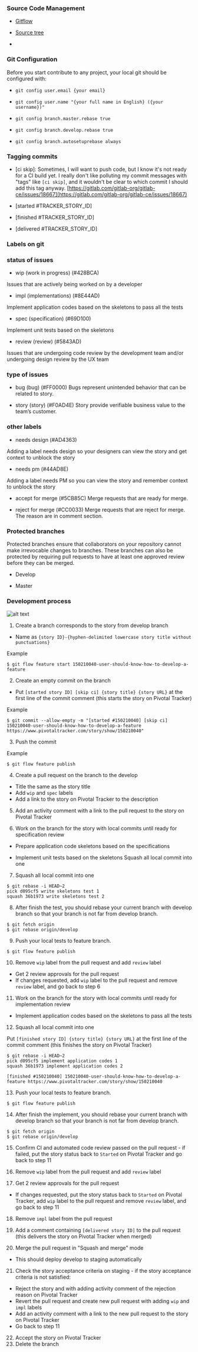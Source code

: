 ### Source Code Management

* [Gitflow](https://github.com/nvie/gitflow)

* [Source tree](https://www.sourcetreeapp.com)

*

### Git Configuration

Before you start contribute to any project, your local git should be configured with:

- `git config user.email {your email}`

- `git config user.name "{your full name in English} ({your username})"`

- `git config branch.master.rebase true`

- `git config branch.develop.rebase true`

- `git config branch.autosetuprebase always`

### Tagging commits

- [ci skip]: Sometimes, I will want to push code, but I know it's not ready for a CI build yet.  I really don't like  polluting my commit messages with "tags" like `[ci skip]`, and it wouldn't be clear to which commit I should add this tag anyway. [https://gitlab.com/gitlab-org/gitlab-ce/issues/18667](https://gitlab.com/gitlab-org/gitlab-ce/issues/18667)

- [started #TRACKER\_STORY\_ID]

- [finished #TRACKER\_STORY\_ID]

- [delivered #TRACKER\_STORY\_ID]

### Labels on git

### status of issues

- wip (work in progress) (#428BCA)

Issues that are actively being worked on by a developer

- impl (implementations) (#8E44AD)

Implement application codes based on the skeletons to pass all the tests

- spec (specification) (#69D100)

Implement unit tests based on the skeletons

- review (review) (#5843AD)

Issues that are undergoing code review by the development team and/or undergoing design review by the UX team

### type of issues

- bug (bug) (#FF0000)
Bugs represent unintended behavior that can be related to story.

- story (story) (#F0AD4E)
Story provide verifiable business value to the team’s customer.

### other labels

- needs design (#AD4363)

Adding a label needs design so your designers can view the story and get context to unblock the story

- needs pm (#44AD8E)

Adding a label needs PM so you can view the story and remember context to unblock the story

- accept for merge (#5CB85C)
Merge requests that are ready for merge.

- reject for merge (#CC0033)
Merge requests that are reject for merge. The reason are in comment section.

### Protected branches

Protected branches ensure that collaborators on your repository cannot make irrevocable changes to branches. These branches can also be protected by requiring pull requests to have at least one approved review before they can be merged.

- Develop

- Master

### Development process

![alt text](https://raw.githubusercontent.com/university-of-ant-solutions/development-standards/develop/source-code-management/pictures/feature-on-pivotal-checker.png "feature on pivotal checker")

1. Create a branch corresponds to the story from develop branch

  - Name as `{story ID}-{hyphen-delimited lowercase story title without punctuations}`

Example

```
$ git flow feature start 150210040-user-should-know-how-to-develop-a-feature
```

2. Create an empty commit on the branch
  - Put `[started story ID] [skip ci] {story title} {story URL}` at the first line of the commit comment (this starts the story on Pivotal Tracker)

Example

```
$ git commit --allow-empty -m "[started #150210040] [skip ci] 150210040-user-should-know-how-to-develop-a-feature https://www.pivotaltracker.com/story/show/150210040"
```

3. Push the commit

Example

```
$ git flow feature publish
```

4. Create a pull request on the branch to the develop

  - Title the same as the story title
  - Add `wip` and `spec` labels
  - Add a link to the story on Pivotal Tracker to the description

5. Add an activity comment with a link to the pull request to the story on Pivotal Tracker

6. Work on the branch for the story with local commits until ready for specification review

  - Prepare application code skeletons based on the specifications

  - Implement unit tests based on the skeletons Squash all local commit into one

7. Squash all local commit into one

```
$ git rebase -i HEAD~2
pick d095cf5 write skeletons test 1
squash 36b1973 write skeletons test 2
```

8. After finish the test, you should rebase your current branch with develop branch so that your branch is not far from develop branch.

```
$ git fetch origin
$ git rebase origin/develop
```

9. Push your local tests to feature branch.

```
$ git flow feature publish
```

10. Remove `wip` label from the pull request and add `review` label

  - Get 2 review approvals for the pull request
  - If changes requested, add `wip` label to the pull request and remove `review` label, and go back to step 6

11. Work on the branch for the story with local commits until ready for implementation review

  - Implement application codes based on the skeletons to pass all the tests

12. Squash all local commit into one

Put `[finished story ID] {story title} {story URL}` at the first line of the commit comment (this finishes the story on Pivotal Tracker)

```
$ git rebase -i HEAD~2
pick d095cf5 implement application codes 1
squash 36b1973 implement application codes 2

[finished #150210040] 150210040-user-should-know-how-to-develop-a-feature https://www.pivotaltracker.com/story/show/150210040
```

13. Push your local tests to feature branch.

```
$ git flow feature publish
```

14. After finish the implement, you should rebase your current branch with develop branch so that your branch is not far from develop branch.

```
$ git fetch origin
$ git rebase origin/develop
```

15. Confirm CI and automated code review passed on the pull request - if failed, put the story status back to `Started` on Pivotal Tracker and go back to step 11

16. Remove `wip` label from the pull request and add `review` label

17. Get 2 review approvals for the pull request
  - If changes requested, put the story status back to `Started` on Pivotal Tracker, add `wip` label to the pull request and remove `review` label, and go back to step 11

18. Remove `impl` label from the pull request

19. Add a comment containing `[delivered story ID]` to the pull request (this delivers the story on Pivotal Tracker when merged)

20. Merge the pull request in "Squash and merge" mode
  - This should deploy develop to staging automatically

21. Check the story acceptance criteria on staging - if the story acceptance criteria is not satisfied:

  - Reject the story and with adding activity comment of the rejection reason on
     Pivotal Tracker
  - Revert the pull request and create new pull request with adding `wip` and `impl` labels
  - Add an activity comment with a link to the new pull request to the story on Pivotal Tracker
  - Go back to step 11

22. Accept the story on Pivotal Tracker
23. Delete the branch
